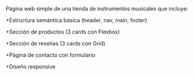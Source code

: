 Página web simple de una tienda de instrumentos musicales que incluye:

+Estructura semántica básica (header, nav, main, footer)

+Sección de productos (3 cards con Flexbox)

+Sección de reseñas (3 cards con Grid)

+Página de contacto con formulario

+Diseño responsive
